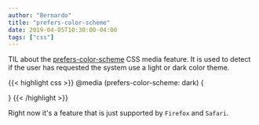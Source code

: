```yaml
---
author: "Bernardo"
title: "prefers-color-scheme"
date: 2019-04-05T10:30:00-04:00
tags: ["css"]
---
```


TIL about the [prefers-color-scheme](https://developer.mozilla.org/en-US/docs/Web/CSS/@media/prefers-color-scheme) CSS media feature.
It is used to detect if the user has requested the system use a light or dark color theme.

{{< highlight css >}}
@media (prefers-color-scheme: dark) {

}
{{< /highlight >}}

Right now it's a feature that is just supported by `Firefox` and `Safari`.
